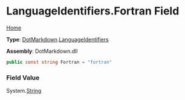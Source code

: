 # LanguageIdentifiers\.Fortran Field

[Home](../../../README.md)

**Type**: [DotMarkdown](../../README.md)\.[LanguageIdentifiers](../README.md)

**Assembly**: DotMarkdown\.dll

```csharp
public const string Fortran = "fortran"
```

### Field Value

System\.[String](https://docs.microsoft.com/en-us/dotnet/api/system.string)